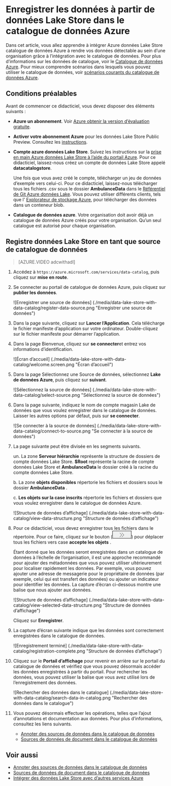 <properties
   pageTitle="Enregistrer les données à partir de données Lake Store dans le catalogue de données Azure | Microsoft Azure"
   description="Enregistrer les données à partir de données Lake Store dans le catalogue de données Azure"
   services="data-lake-store,data-catalog" 
   documentationCenter=""
   authors="nitinme"
   manager="jhubbard"
   editor="cgronlun"/>

<tags
   ms.service="data-lake-store"
   ms.devlang="na"
   ms.topic="article"
   ms.tgt_pltfrm="na"
   ms.workload="big-data"
   ms.date="10/28/2016"
   ms.author="nitinme"/>

# <a name="register-data-from-data-lake-store-in-azure-data-catalog"></a>Enregistrer les données à partir de données Lake Store dans le catalogue de données Azure

Dans cet article, vous allez apprendre à intégrer Azure données Lake Store catalogue de données Azure à rendre vos données détectable au sein d’une organisation grâce à l’intégration avec le catalogue de données. Pour plus d’informations sur les données de catalogue, voir le [Catalogue de données Azure](../data-catalog/data-catalog-what-is-data-catalog.md). Pour mieux comprendre scénarios dans lesquels vous pouvez utiliser le catalogue de données, voir [scénarios courants du catalogue de données Azure](../data-catalog/data-catalog-common-scenarios.md).

## <a name="prerequisites"></a>Conditions préalables

Avant de commencer ce didacticiel, vous devez disposer des éléments suivants :

- **Azure un abonnement**. Voir [Azure obtenir la version d’évaluation gratuite](https://azure.microsoft.com/pricing/free-trial/).

- **Activer votre abonnement Azure** pour les données Lake Store Public Preview. Consultez les [instructions](data-lake-store-get-started-portal.md#signup).

- **Compte azure données Lake Store**. Suivez les instructions sur la [prise en main Azure données Lake Store à l’aide du portail Azure](data-lake-store-get-started-portal.md). Pour ce didacticiel, laissez-nous créez un compte de données Lake Store appelé **datacatalogstore**. 

    Une fois que vous avez créé le compte, télécharger un jeu de données d’exemple vers celui-ci. Pour ce didacticiel, laissez-nous télécharger tous les fichiers .csv sous le dossier **AmbulanceData** dans le [Référentiel de Git Azure données Lake](https://github.com/Azure/usql/tree/master/Examples/Samples/Data/AmbulanceData/). Vous pouvez utiliser différents clients, tels que l' [Explorateur de stockage Azure](http://storageexplorer.com/), pour télécharger des données dans un conteneur blob.

- **Catalogue de données azure**. Votre organisation doit avoir déjà un catalogue de données Azure créés pour votre organisation. Qu’un seul catalogue est autorisé pour chaque organisation.

## <a name="register-data-lake-store-as-a-source-for-data-catalog"></a>Registre données Lake Store en tant que source de catalogue de données

>[AZURE.VIDEO adcwithadl] 

1. Accédez à `https://azure.microsoft.com/services/data-catalog`, puis cliquez sur **mise en route**.

2. Se connecter au portail de catalogue de données Azure, puis cliquez sur **publier les données**.

    ![Enregistrer une source de données] (./media/data-lake-store-with-data-catalog/register-data-source.png "Enregistrer une source de données")

3. Dans la page suivante, cliquez sur **Lancer l’Application**. Cela télécharge le fichier manifeste d’application sur votre ordinateur. Double-cliquez sur le fichier manifeste pour démarrer l’application.

4. Dans la page Bienvenue, cliquez sur **se connecter**et entrez vos informations d’identification.

    ![Écran d’accueil] (./media/data-lake-store-with-data-catalog/welcome.screen.png "Écran d’accueil")

5. Dans la page Sélectionnez une Source de données, sélectionnez **Lake de données Azure**, puis cliquez sur **suivant**.

    ![Sélectionnez la source de données] (./media/data-lake-store-with-data-catalog/select-source.png "Sélectionnez la source de données")

6. Dans la page suivante, indiquez le nom de compte magasin Lake de données que vous voulez enregistrer dans le catalogue de données. Laisser les autres options par défaut, puis sur **se connecter**.

    ![Se connecter à la source de données] (./media/data-lake-store-with-data-catalog/connect-to-source.png "Se connecter à la source de données")

7. La page suivante peut être divisée en les segments suivants.

    un. La zone **Serveur hiérarchie** représente la structure de dossiers de compte données Lake Store. **$Root** représente la racine de compte données Lake Store et **AmbulanceData** le dossier créé à la racine du compte données Lake Store.

    b. La zone **objets disponibles** répertorie les fichiers et dossiers sous le dossier **AmbulanceData** .

    c. **Les objets sur la case inscrits** répertorie les fichiers et dossiers que vous voulez enregistrer dans le catalogue de données Azure.

    ![Structure de données d’affichage] (./media/data-lake-store-with-data-catalog/view-data-structure.png "Structure de données d’affichage")

8. Pour ce didacticiel, vous devez enregistrer tous les fichiers dans le répertoire. Pour ce faire, cliquez sur le bouton (![déplacer des objets de](./media/data-lake-store-with-data-catalog/move-objects.png "déplacer des objets")) pour déplacer tous les fichiers vers case **accepte les objets** . 

    Étant donné que les données seront enregistrées dans un catalogue de données à l’échelle de l’organisation, il est une approche recommandé pour ajouter des métadonnées que vous pouvez utiliser ultérieurement pour localiser rapidement les données. Par exemple, vous pouvez ajouter une adresse de messagerie pour le propriétaire de données (par exemple, celui qui est transfert des données) ou ajouter un indicateur pour identifier les données. La capture d’écran ci-dessous montre une balise que nous ajouter aux données.

    ![Structure de données d’affichage] (./media/data-lake-store-with-data-catalog/view-selected-data-structure.png "Structure de données d’affichage")

    Cliquez sur **Enregistrer**.

8. La capture d’écran suivante indique que les données sont correctement enregistrées dans le catalogue de données.

    ![Enregistrement terminé] (./media/data-lake-store-with-data-catalog/registration-complete.png "Structure de données d’affichage")

9. Cliquez sur le **Portail d’affichage** pour revenir en arrière sur le portail du catalogue de données et vérifiez que vous pouvez désormais accéder les données enregistrées à partir du portail. Pour rechercher les données, vous pouvez utiliser la balise que vous avez utilisé lors de l’enregistrement des données.

    ![Rechercher des données dans le catalogue] (./media/data-lake-store-with-data-catalog/search-data-in-catalog.png "Rechercher des données dans le catalogue")

10. Vous pouvez désormais effectuer les opérations, telles que l’ajout d’annotations et documentation aux données. Pour plus d’informations, consultez les liens suivants.
    * [Annoter des sources de données dans le catalogue de données](../data-catalog/data-catalog-how-to-annotate.md)
    * [Sources de données de document dans le catalogue de données](../data-catalog/data-catalog-how-to-documentation.md)

## <a name="see-also"></a>Voir aussi

* [Annoter des sources de données dans le catalogue de données](../data-catalog/data-catalog-how-to-annotate.md)
* [Sources de données de document dans le catalogue de données](../data-catalog/data-catalog-how-to-documentation.md)
* [Intégrer des données Lake Store avec d’autres services Azure](data-lake-store-integrate-with-other-services.md)

